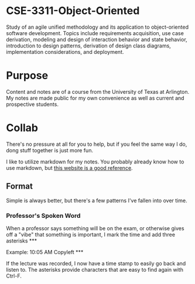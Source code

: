 # CSE-3311-Object-Oriented
Study of an agile unified methodology and its application to object-oriented software development. Topics include requirements acquisition, use case derivation, modeling and design of interaction behavior and state behavior, introduction to design patterns, derivation of design class diagrams, implementation considerations, and deployment.

# Purpose
Content and notes are of a course from the University of Texas at Arlington. My notes are made public for my own convenience as well as current and prospective students.

# Collab
There's no pressure at all for you to help, but if you feel the same way I do, dong stuff together is just more fun. 

I like to utilize markdown for my notes. You probably already know how to use markdown, but [this website is a good reference](https://www.markdownguide.org/cheat-sheet).

## Format
Simple is always better, but there's a few patterns I've fallen into over time.

### Professor's Spoken Word
When a professor says something will be on the exam, or otherwise gives off a "vibe" that something is important, I mark the time and add three asterisks ***

Example:
10:05 AM
Copyleft *** 

If the lecture was recorded, I now have a time stamp to easily go back and listen to. The asterisks provide characters that are easy to find again with Ctrl-F.

